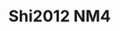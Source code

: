 <a name="material" />

# Shi2012 NM4
<script type="application/ld+json">
  {
    "@context": "https://schema.org/",
    "@type": "ChemicalSubstance",
    "http://purl.org/dc/terms/conformsTo":
      {
        "@type": "CreativeWork",
        "@id": "https://bioschemas.org/profiles/ChemicalSubstance/0.4-RELEASE/"
      },
    "@id": "https://egonw.github.io/nanowiki/nanowiki144.html#material",
    "name": "Shi2012 NM4",
    "sameAs: "http://127.0.0.1/mediawiki/index.php/Special:URIResolver/Shi2012_NM4"
  }
</script>


